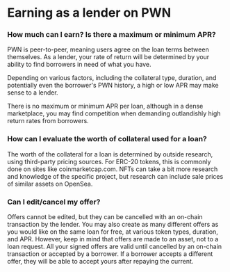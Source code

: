 # Earning as a lender on PWN

### How much can I earn? Is there a maximum or minimum APR?

PWN is peer-to-peer, meaning users agree on the loan terms between themselves. As a lender, your rate of return will be determined by your ability to find borrowers in need of what you have.

Depending on various factors, including the collateral type, duration, and potentially even the borrower's PWN history, a high or low APR may make sense to a lender.

There is no maximum or minimum APR per loan, although in a dense marketplace, you may find competition when demanding outlandishly high return rates from borrowers.&#x20;

### How can I evaluate the worth of collateral used for a loan?&#x20;

The worth of the collateral for a loan is determined by outside research, using third-party pricing sources. For ERC-20 tokens, this is commonly done on sites like coinmarketcap.com. NFTs can take a bit more research and knowledge of the specific project, but research can include sale prices of similar assets on OpenSea.&#x20;

### Can I edit/cancel my offer?&#x20;

Offers cannot be edited, but they can be cancelled with an on-chain transaction by the lender. You may also create as many different offers as you would like on the same loan for free, at various token types, duration, and APR. However, keep in mind that offers are made to an asset, not to a loan request. All your signed offers are valid until cancelled by an on-chain transaction or accepted by a borrower. If a borrower accepts a different offer, they will be able to accept yours after repaying the current.
